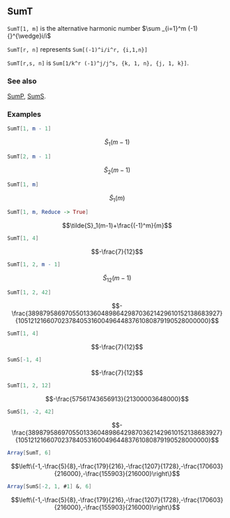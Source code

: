 ## SumT

`SumT[1, m]` is the alternative harmonic number $\sum _{i=1}^m (-1){}^{\wedge}i/i$ 

`SumT[r, n]` represents `Sum[(-1)^i/i^r, {i,1,n}]`

`SumT[r,s, n]` is `Sum[1/k^r (-1)^j/j^s, {k, 1, n}, {j, 1, k}]`.

### See also

[SumP](SumP), [SumS](SumS).

### Examples

```mathematica
SumT[1, m - 1]
```

$$\tilde{S}_1(m-1)$$

```mathematica
SumT[2, m - 1]
```

$$\tilde{S}_2(m-1)$$

```mathematica
SumT[1, m]
```

$$\tilde{S}_1(m)$$

```mathematica
SumT[1, m, Reduce -> True]
```

$$\tilde{S}_1(m-1)+\frac{(-1)^m}{m}$$

```mathematica
SumT[1, 4]
```

$$-\frac{7}{12}$$

```mathematica
SumT[1, 2, m - 1]
```

$$\tilde{S}_{12}(m-1)$$

```mathematica
SumT[1, 2, 42]
```

$$-\frac{38987958697055013360489864298703621429610152138683927}{10512121660702378405316004964483761080879190528000000}$$

```mathematica
SumT[1, 4]
```

$$-\frac{7}{12}$$

```mathematica
SumS[-1, 4]
```

$$-\frac{7}{12}$$

```mathematica
SumT[1, 2, 12]
```

$$-\frac{57561743656913}{21300003648000}$$

```mathematica
SumS[1, -2, 42]
```

$$-\frac{38987958697055013360489864298703621429610152138683927}{10512121660702378405316004964483761080879190528000000}$$

```mathematica
Array[SumT, 6]
```

$$\left\{-1,-\frac{5}{8},-\frac{179}{216},-\frac{1207}{1728},-\frac{170603}{216000},-\frac{155903}{216000}\right\}$$

```mathematica
Array[SumS[-2, 1, #1] &, 6]
```

$$\left\{-1,-\frac{5}{8},-\frac{179}{216},-\frac{1207}{1728},-\frac{170603}{216000},-\frac{155903}{216000}\right\}$$
